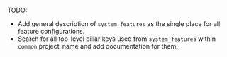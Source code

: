 
TODO:
* Add general description of `system_features` as the single place for all feature configurations.
* Search for all top-level pillar keys used from `system_features` within `common` project_name and add documentation for them.


